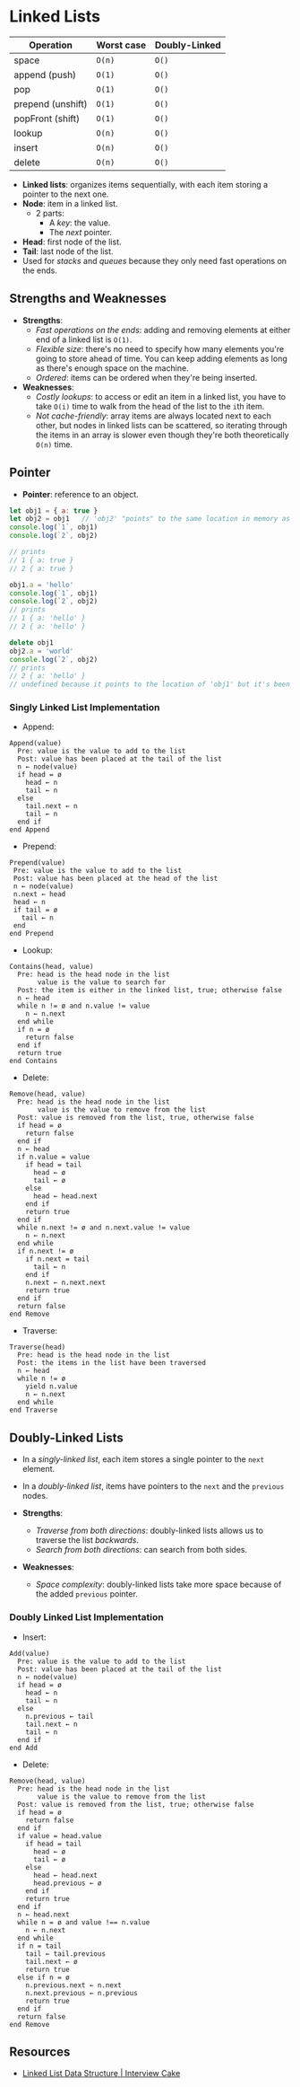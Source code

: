 # Linked Lists

| Operation         | Worst case | Doubly-Linked |
| ----------------- | ---------- | ------------- |
| space             | `O(n)`     | `O()`         |
| append (push)     | `O(1)`     | `O()`         |
| pop               | `O(1)`     | `O()`         |
| prepend (unshift) | `O(1)`     | `O()`         |
| popFront (shift)  | `O(1)`     | `O()`         |
| lookup            | `O(n)`     | `O()`         |
| insert            | `O(n)`     | `O()`         |
| delete            | `O(n)`     | `O()`         |

* **Linked lists**: organizes items sequentially, with each item storing a
  pointer to the next one.
* **Node**: item in a linked list.
  * 2 parts:
    * A *key*: the value.
    * The *next* pointer.
* **Head**: first node of the list.
* **Tail**: last node of the list.
* Used for *stacks* and *queues* because they only need fast operations on the ends.

## Strengths and Weaknesses

* **Strengths**:
  * *Fast operations on the ends*: adding and removing elements at either end of a linked list is `O(1)`.
  * *Flexible size*: there's no need to specify how many elements you're going to store ahead of time. You can keep adding elements as long as there's enough space on the machine.
  * *Ordered*: items can be ordered when they're being inserted.
* **Weaknesses**:
  * *Costly lookups*: to access or edit an item in a linked list, you have to take
    `O(i)` time to walk from the head of the list to the `i`th item.
  * *Not cache-friendly*: array items are always located next to each other, but
    nodes in linked lists can be scattered, so iterating through the items in an
    array is slower even though they're both theoretically `O(n)` time.

## Pointer

* **Pointer**: reference to an object.

```javascript
let obj1 = { a: true }
let obj2 = obj1   // 'obj2' "points" to the same location in memory as 'obj1', so both hold the same values (when 'obj1' is modified so is 'obj2')
console.log(`1`, obj1)
console.log(`2`, obj2)

// prints
// 1 { a: true }
// 2 { a: true }

obj1.a = 'hello'
console.log(`1`, obj1)
console.log(`2`, obj2)
// prints
// 1 { a: 'hello' }
// 2 { a: 'hello' }

delete obj1
obj2.a = 'world'
console.log(`2`, obj2)
// prints
// 2 { a: 'hello' }
// undefined because it points to the location of 'obj1' but it's been deleted
```

### Singly Linked List Implementation

* Append:

```
Append(value)
  Pre: value is the value to add to the list
  Post: value has been placed at the tail of the list
  n ← node(value)
  if head = ø
    head ← n
    tail ← n
  else
    tail.next ← n
    tail ← n
  end if
end Append
```

* Prepend:

```
Prepend(value)
 Pre: value is the value to add to the list
 Post: value has been placed at the head of the list
 n ← node(value)
 n.next ← head
 head ← n
 if tail = ø
   tail ← n
 end
end Prepend
```

* Lookup:

```
Contains(head, value)
  Pre: head is the head node in the list
       value is the value to search for
  Post: the item is either in the linked list, true; otherwise false
  n ← head
  while n != ø and n.value != value
    n ← n.next
  end while
  if n = ø
    return false
  end if
  return true
end Contains
```

* Delete:

```
Remove(head, value)
  Pre: head is the head node in the list
       value is the value to remove from the list
  Post: value is removed from the list, true, otherwise false
  if head = ø
    return false
  end if
  n ← head
  if n.value = value
    if head = tail
      head ← ø
      tail ← ø
    else
      head ← head.next
    end if
    return true
  end if
  while n.next != ø and n.next.value != value
    n ← n.next
  end while
  if n.next != ø
    if n.next = tail
      tail ← n
    end if
    n.next ← n.next.next
    return true
  end if
  return false
end Remove
```

* Traverse:

```
Traverse(head)
  Pre: head is the head node in the list
  Post: the items in the list have been traversed
  n ← head
  while n != ø
    yield n.value
    n ← n.next
  end while
end Traverse
```

## Doubly-Linked Lists

* In a *singly-linked list*, each item stores a single pointer to the `next` element.
* In a *doubly-linked list*, items have pointers to the `next` and the `previous` nodes.

* **Strengths**:
  * *Traverse from both directions*: doubly-linked lists allows us to traverse the list *backwards*.
  * *Search from both directions*: can search from both sides.
* **Weaknesses**:
  * *Space complexity*: doubly-linked lists take more space because of the added `previous` pointer.

### Doubly Linked List Implementation

* Insert:

```
Add(value)
  Pre: value is the value to add to the list
  Post: value has been placed at the tail of the list
  n ← node(value)
  if head = ø
    head ← n
    tail ← n
  else
    n.previous ← tail
    tail.next ← n
    tail ← n
  end if
end Add
```

* Delete:

```
Remove(head, value)
  Pre: head is the head node in the list
       value is the value to remove from the list
  Post: value is removed from the list, true; otherwise false
  if head = ø
    return false
  end if
  if value = head.value
    if head = tail
      head ← ø
      tail ← ø
    else
      head ← head.next
      head.previous ← ø
    end if
    return true
  end if
  n ← head.next
  while n = ø and value !== n.value
    n ← n.next
  end while
  if n = tail
    tail ← tail.previous
    tail.next ← ø
    return true
  else if n = ø
    n.previous.next ← n.next
    n.next.previous ← n.previous
    return true
  end if
  return false
end Remove
```

## Resources

* [Linked List Data Structure | Interview Cake](https://www.interviewcake.com/concept/python/linked-list?)
